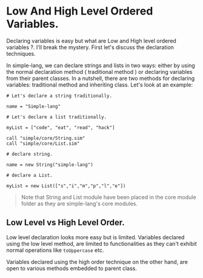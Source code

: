 # Low And High Level Ordered Variables.
Declaring variables is easy but what are Low and High level ordered variables ?. I'll break the mystery. First let's discuss the declaration techniques.

In simple-lang, we can declare strings and lists in two ways: either by using the normal declaration method ( traditional method ) or declaring variables from their parent classes. In a nutshell, there are two methods for declaring variables: traditional method and inheriting class. Let's look at an example:
``` Declaring a String and List traditionally.
# Let's declare a string traditionally.

name = "Simple-lang"

# Let's declare a list traditionally.

myList = ["code", "eat", "read", "hack"]

```

``` Declaring a string and List by inheriting parent classes.
call "simple/core/String.sim"
call "simple/core/List.sim"

# declare string.

name = new String("simple-lang")

# declare a List.

myList = new List(["s","i","m","p","l","e"])

```

> Note that String and List module have been placed in the core module folder as they are simple-lang's core modules.

## Low Level vs High Level Order.
Low level declaration looks more easy but is limited. Variables declared using the low level method, are limited to functionalities as they can't exhibit normal operations like `toUppercase` etc. 

Variables declared using the high order technique on the other hand, are open to various methods embedded to parent class.